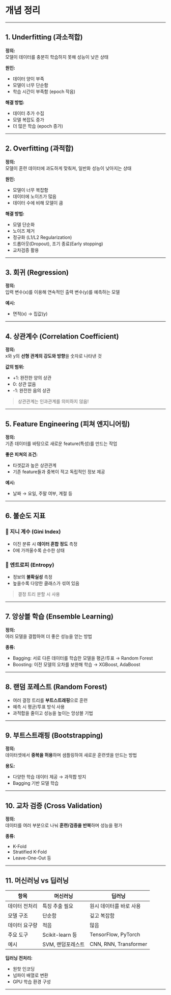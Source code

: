 # 개념 정리

---

## 1. Underfitting (과소적합)

**정의:**  
모델이 데이터를 충분히 학습하지 못해 성능이 낮은 상태

**원인:**  
- 데이터 양이 부족  
- 모델이 너무 단순함  
- 학습 시간이 부족함 (epoch 작음)

**해결 방법:**  
- 데이터 추가 수집  
- 모델 복잡도 증가  
- 더 많은 학습 (epoch 증가)

---

## 2. Overfitting (과적합)

**정의:**  
모델이 훈련 데이터에 과도하게 맞춰져, 일반화 성능이 낮아지는 상태

**원인:**  
- 모델이 너무 복잡함  
- 데이터에 노이즈가 많음  
- 데이터 수에 비해 모델이 큼

**해결 방법:**  
- 모델 단순화  
- 노이즈 제거  
- 정규화 (L1/L2 Regularization)  
- 드롭아웃(Dropout), 조기 종료(Early stopping)  
- 교차검증 활용

---

## 3. 회귀 (Regression)

**정의:**  
입력 변수(x)를 이용해 연속적인 출력 변수(y)를 예측하는 모델

**예시:**  
- 면적(x) → 집값(y)

---

## 4. 상관계수 (Correlation Coefficient)

**정의:**  
x와 y의 **선형 관계의 강도와 방향**을 숫자로 나타낸 것

**값의 범위:**  
- +1: 완전한 양의 상관  
-  0: 상관 없음  
- -1: 완전한 음의 상관

> 상관관계는 인과관계를 의미하지 않음!

---

## 5. Feature Engineering (피쳐 엔지니어링)

**정의:**  
기존 데이터를 바탕으로 새로운 feature(특성)를 만드는 작업

**좋은 피쳐의 조건:**  
- 타겟값과 높은 상관관계  
- 기존 feature들과 중복이 적고 독립적인 정보 제공

**예시:**  
- 날짜 → 요일, 주말 여부, 계절 등

---

## 6. 불순도 지표

### 🔹 지니 계수 (Gini Index)
- 이진 분류 시 **데이터 혼합 정도** 측정
- 0에 가까울수록 순수한 상태

### 🔹 엔트로피 (Entropy)
- 정보의 **불확실성** 측정
- 높을수록 다양한 클래스가 섞여 있음

> 결정 트리 분할 시 사용

---

## 7. 앙상블 학습 (Ensemble Learning)

**정의:**  
여러 모델을 결합하여 더 좋은 성능을 얻는 방법

**종류:**  
- Bagging: 서로 다른 데이터를 학습한 모델을 평균/투표 → Random Forest  
- Boosting: 이전 모델의 오차를 보완해 학습 → XGBoost, AdaBoost

---

## 8. 랜덤 포레스트 (Random Forest)

- 여러 결정 트리를 **부트스트래핑**으로 훈련  
- 예측 시 평균/투표 방식 사용  
- 과적합을 줄이고 성능을 높이는 앙상블 기법

---

## 9. 부트스트래핑 (Bootstrapping)

**정의:**  
데이터셋에서 **중복을 허용**하며 샘플링하여 새로운 훈련셋을 만드는 방법

**용도:**  
- 다양한 학습 데이터 제공 → 과적합 방지  
- Bagging 기반 모델 학습

---

## 10. 교차 검증 (Cross Validation)

**정의:**  
데이터를 여러 부분으로 나눠 **훈련/검증을 반복**하며 성능을 평가

**종류:**  
- K-Fold  
- Stratified K-Fold  
- Leave-One-Out 등

---

## 11. 머신러닝 vs 딥러닝

| 항목 | 머신러닝 | 딥러닝 |
|------|----------|--------|
| 데이터 전처리 | 특징 추출 필요 | 원시 데이터를 바로 사용 |
| 모델 구조 | 단순함 | 깊고 복잡함 |
| 데이터 요구량 | 적음 | 많음 |
| 주요 도구 | Scikit-learn 등 | TensorFlow, PyTorch |
| 예시 | SVM, 랜덤포레스트 | CNN, RNN, Transformer |

**딥러닝 전처리:**  
- 원핫 인코딩  
- 넘파이 배열로 변환  
- GPU 학습 환경 구성

---


